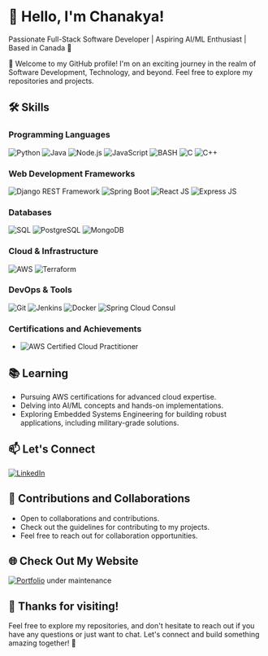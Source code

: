 # 👋 Hello, I'm Chanakya!

Passionate Full-Stack Software Developer | Aspiring AI/ML Enthusiast | Based in Canada 🍁

🚀 Welcome to my GitHub profile! I'm on an exciting journey in the realm of Software Development, Technology, and beyond. Feel free to explore my repositories and projects.

## 🛠️ Skills

### Programming Languages
![Python](https://img.shields.io/badge/-Python-blue?style=flat-square&logo=python&logoColor=white)
![Java](https://img.shields.io/badge/-Java-red?style=flat-square&logo=java&logoColor=white)
![Node.js](https://img.shields.io/badge/-Node.js-green?style=flat-square&logo=node.js&logoColor=white)
![JavaScript](https://img.shields.io/badge/-JavaScript-yellow?style=flat-square&logo=javascript&logoColor=white)
![BASH](https://img.shields.io/badge/-BASH-lightgrey?style=flat-square&logo=gnu-bash&logoColor=white)
![C](https://img.shields.io/badge/-C-darkblue?style=flat-square&logo=c&logoColor=white)
![C++](https://img.shields.io/badge/-C++-purple?style=flat-square&logo=c%2B%2B&logoColor=white)

### Web Development Frameworks
![Django REST Framework](https://img.shields.io/badge/-Django%20REST%20Framework-green?style=flat-square&logo=django&logoColor=white)
![Spring Boot](https://img.shields.io/badge/-Spring%20Boot-blue?style=flat-square&logo=spring&logoColor=white)
![React JS](https://img.shields.io/badge/-React%20JS-blue?style=flat-square&logo=react&logoColor=white)
![Express JS](https://img.shields.io/badge/-Express%20JS-lightgrey?style=flat-square&logo=express&logoColor=white)

### Databases
![SQL](https://img.shields.io/badge/-SQL-orange?style=flat-square&logo=sql&logoColor=white)
![PostgreSQL](https://img.shields.io/badge/-PostgreSQL-blue?style=flat-square&logo=postgresql&logoColor=white)
![MongoDB](https://img.shields.io/badge/-MongoDB-green?style=flat-square&logo=mongodb&logoColor=white)

### Cloud & Infrastructure
![AWS](https://img.shields.io/badge/-AWS-orange?style=flat-square&logo=amazon-aws&logoColor=white)
![Terraform](https://img.shields.io/badge/-Terraform-blueviolet?style=flat-square&logo=terraform&logoColor=white)

### DevOps & Tools
![Git](https://img.shields.io/badge/-Git-black?style=flat-square&logo=git&logoColor=white)
![Jenkins](https://img.shields.io/badge/-Jenkins-red?style=flat-square&logo=jenkins&logoColor=white)
![Docker](https://img.shields.io/badge/-Docker-blue?style=flat-square&logo=docker&logoColor=white)
![Spring Cloud Consul](https://img.shields.io/badge/-Spring%20Cloud%20Consul-yellowgreen?style=flat-square&logo=spring&logoColor=white)

### Certifications and Achievements
- ![AWS Certified Cloud Practitioner](https://img.shields.io/badge/AWS%20Certified%20Cloud%20Practitioner-orange?style=flat-square&logo=amazon-aws&logoColor=white)

## 📚 Learning

- Pursuing AWS certifications for advanced cloud expertise.
- Delving into AI/ML concepts and hands-on implementations.
- Exploring Embedded Systems Engineering for building robust applications, including military-grade solutions.

## 📫 Let's Connect

[![LinkedIn](https://img.shields.io/badge/LinkedIn-Profile-blue?style=flat-square&logo=linkedin&logoColor=white)](https://www.linkedin.com/in/chanakyadeveloper/)

## 🤝 Contributions and Collaborations

- Open to collaborations and contributions.
- Check out the guidelines for contributing to my projects.
- Feel free to reach out for collaboration opportunities.

## 🌐 Check Out My Website

[![Portfolio](https://img.shields.io/badge/Portfolio-Website-brightgreen?style=flat-square)]() under maintenance

## 🎉 Thanks for visiting!

Feel free to explore my repositories, and don't hesitate to reach out if you have any questions or just want to chat. Let's connect and build something amazing together! 🚀
